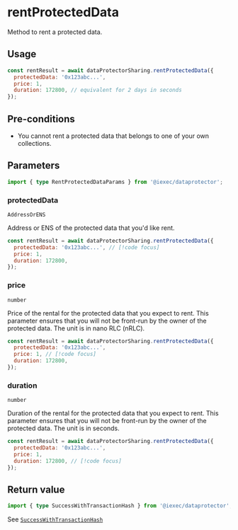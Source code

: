 # rentProtectedData

Method to rent a protected data.

## Usage

```js
const rentResult = await dataProtectorSharing.rentProtectedData({
  protectedData: '0x123abc...',
  price: 1,
  duration: 172800, // equivalent for 2 days in seconds
});
```

## Pre-conditions

- You cannot rent a protected data that belongs to one of your own collections.

## Parameters

```ts twoslash
import { type RentProtectedDataParams } from '@iexec/dataprotector';
```

### protectedData

`AddressOrENS`

Address or ENS of the protected data that you'd like rent.

```js
const rentResult = await dataProtectorSharing.rentProtectedData({
  protectedData: '0x123abc...', // [!code focus]
  price: 1,
  duration: 172800,
});
```

### price

`number`

Price of the rental for the protected data that you expect to rent. This
parameter ensures that you will not be front-run by the owner of the protected
data. The unit is in nano RLC (nRLC).

```js
const rentResult = await dataProtectorSharing.rentProtectedData({
  protectedData: '0x123abc...',
  price: 1, // [!code focus]
  duration: 172800,
});
```

### duration

`number`

Duration of the rental for the protected data that you expect to rent. This
parameter ensures that you will not be front-run by the owner of the protected
data. The unit is in seconds.

```js
const rentResult = await dataProtectorSharing.rentProtectedData({
  protectedData: '0x123abc...',
  price: 1,
  duration: 172800, // [!code focus]
});
```

## Return value

```ts twoslash
import { type SuccessWithTransactionHash } from '@iexec/dataprotector';
```

See [`SuccessWithTransactionHash`](../../types.md#successwithtransactionhash)
